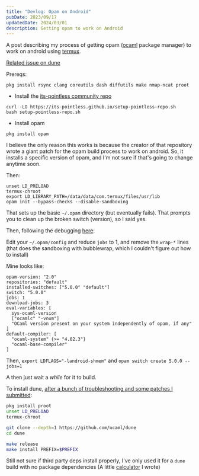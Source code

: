 ```yaml
---
title: "Devlog: Opam on Android"
pubDate: 2023/09/17
updatedDate: 2024/03/01
description: Getting opam to work on Android
---
```


A post describing my process of getting opam ([ocaml](https://ocaml.org/) package manager) to work on android using [termux](https://termux.dev/en).

[Related issue on dune](https://github.com/ocaml/dune/issues/8676)

Prereqs:

```
pkg install rsync clang coreutils dash diffutils make nmap-ncat proot
```

- Install the [its-pointless community repo](https://wiki.termux.com/wiki/Package_Management)

```
curl -LO https://its-pointless.github.io/setup-pointless-repo.sh
bash setup-pointless-repo.sh
```

- Install opam

```
pkg install opam
```

I believe the only reason this works is because the creator of that repository wrote a giant patch for the opam build process to work on android. So, it installs a specific version of opam, and I'm not sure if that's going to change anytime soon.

Then:

```
unset LD_PRELOAD
termux-chroot
export LD_LIBRARY_PATH=/data/data/com.termux/files/usr/lib
opam init --bypass-checks --disable-sandboxing
```

That sets up the basic `~/.opam` directory (but eventually fails). That prompts you to clean up the broken switch (version), so I said yes.

Then, following the debugging [here](https://github.com/ocaml/opam-repository/issues/22748):

Edit your `~/.opam/config` and reduce `jobs` to 1, and remove the `wrap-*` lines (that does the sandboxing with bubblewrap, which I couldn't figure out how to install)

Mine looks like:

```
opam-version: "2.0"
repositories: "default"
installed-switches: ["5.0.0" "default"]
switch: "5.0.0"
jobs: 1
download-jobs: 3
eval-variables: [
  sys-ocaml-version
  ["ocamlc" "-vnum"]
  "OCaml version present on your system independently of opam, if any"
]
default-compiler: [
  "ocaml-system" {>= "4.02.3"}
  "ocaml-base-compiler"
]
```

Then, `export LDFLAGS="-landroid-shmem"` and `opam switch create 5.0.0 --jobs=1`

A then just wait a _while_ for it to build.

To install dune, [after a bunch of troubleshooting and some patches I submitted](https://github.com/ocaml/dune/issues/8676):

```sh
pkg install proot
unset LD_PRELOAD
termux-chroot

git clone --depth=1 https://github.com/ocaml/dune
cd dune

make release
make install PREFIX=$PREFIX
```

Still not sure if third party deps install properly, I've only used it for a `dune` build with no package dependencies (A little [calculator](https://github.com/purarue/calc_ans) I wrote)
